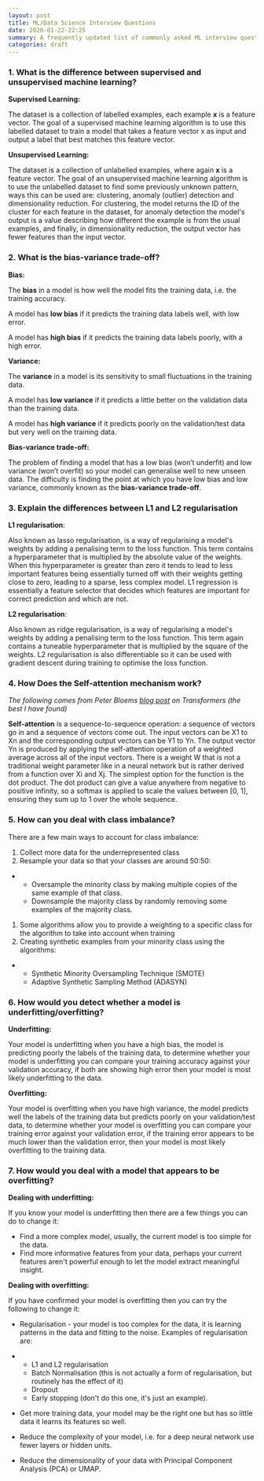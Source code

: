 ```yaml
---
layout: post
title: ML/Data Science Interview Questions
date: 2020-01-22-22:25
summary: A frequently updated list of commonly asked ML interview questions.
categories: draft
---
```


### 1. What is the difference between supervised and unsupervised machine learning?

**Supervised Learning:**

 The dataset is a collection of labelled examples, each example **x** is a feature vector. The goal of a supervised machine learning algorithm is to use this labelled dataset to train a model that takes a feature vector x as input and output a label that best matches this feature vector.

**Unsupervised Learning:** 

The dataset is a collection of unlabelled examples, where again **x** is a feature vector. The goal of an unsupervised machine learning algorithm is to use the unlabelled dataset to find some previously unknown pattern, ways this can be used are: clustering, anomaly (outlier) detection and dimensionality reduction. For clustering, the model returns the ID of the cluster for each feature in the dataset, for anomaly detection the model's output is a value describing how different the example is from the usual examples, and finally, in dimensionality reduction, the output vector has fewer features than the input vector.

### 2. What is the bias-variance trade-off?

**Bias:**

The **bias** in a model is how well the model fits the training data, i.e. the training accuracy. 

A model has **low bias** if it predicts the training data labels well, with low error. 

A model has **high bias** if it predicts the training data labels poorly, with a high error. 

**Variance:**

The **variance** in a model is its sensitivity to small fluctuations in the training data. 

A model has **low variance** if it predicts a little better on the validation data than the training data.

A model has **high variance** if it predicts poorly on the validation/test data but very well on the training data. 

**Bias-variance trade-off:**

The problem of finding a model that has a low bias (won’t underfit) and low variance (won’t overfit) so your model can generalise well to new unseen data. The difficulty is finding the point at which you have low bias and low variance, commonly known as the **bias-variance trade-off**.

### 3. Explain the differences between L1 and L2 regularisation 

**L1 regularisation**:

Also known as lasso regularisation, is a way of regularising a model's weights by adding a penalising term to the loss function. This term contains a hyperparameter that is multiplied by the absolute value of the weights. When this hyperparameter is greater than zero it tends to lead to less important features being essentially turned off with their weights getting close to zero, leading to a sparse, less complex model. L1 regression is essentially a feature selector that decides which features are important for correct prediction and which are not.

**L2 regularisation**:

Also known as ridge regularisation, is a way of regularising a model's weights by adding a penalising term to the loss function. This term again contains a tuneable hyperparameter that is multiplied by the square of the weights. L2 regularisation is also differentiable so it can be used with gradient descent during training to optimise the loss function. 

### 4. How Does the Self-attention mechanism work?

*The following comes from Peter Bloems* [*blog post*](http://www.peterbloem.nl/blog/transformers) *on Transformers (the best I have found)*

**Self-attention** is a sequence-to-sequence operation: a sequence of vectors go in and a sequence of vectors come out. The input vectors can be X1 to Xn and the corresponding output vectors can be Y1 to Yn.  The output vector Yn is produced by applying the self-attention operation of a weighted average across all of the input vectors. There is a weight W that is not a traditional weight parameter like in a neural network but is rather derived from a function over Xi and Xj. The simplest option for the function is the dot product. The dot product can give a value anywhere from negative to positive infinity, so a softmax is applied to scale the values between [0, 1], ensuring they sum up to 1 over the whole sequence. 

### 5. How can you deal with class imbalance?

There are a few main ways to account for class imbalance:

1. Collect more data for the underrepresented class 
2. Resample your data so that your classes are around 50:50:

- - Oversample the minority class by making multiple copies of the same example of that class.
  - Downsample the majority class by randomly removing some examples of the majority class.

1. Some algorithms allow you to provide a weighting to a specific class for the algorithm to take into account when training
2. Creating synthetic examples from your minority class using the algorithms:

- - Synthetic Minority Oversampling Technique (SMOTE)
  - Adaptive Synthetic Sampling Method (ADASYN)

### 6. How would you detect whether a model is underfitting/overfitting?

**Underfitting:** 

Your model is underfitting when you have a high bias, the model is predicting poorly the labels of the training data, to determine whether your model is underfitting you can compare your training accuracy against your validation accuracy, if both are showing high error then your model is most likely underfitting to the data. 

**Overfitting:**

Your model is overfitting when you have high variance, the model predicts well the labels of the training data but predicts poorly on your validation/test data, to determine whether your model is overfitting you can compare your training error against your validation error, if the training error appears to be much lower than the validation error, then your model is most likely overfitting to the training data.

### 7. How would you deal with a model that appears to be overfitting? 

**Dealing with underfitting:**

If you know your model is underfitting then there are a few things you can do to change it: 

- Find a more complex model, usually, the current model is too simple for the data.
- Find more informative features from your data, perhaps your current features aren't powerful enough to let the model extract meaningful insight. 

**Dealing with overfitting:** 

If you have confirmed your model is overfitting then you can try the following to change it:

- Regularisation - your model is too complex for the data, it is learning patterns in the data and fitting to the noise. Examples of regularisation are: 

- - L1 and L2 regularisation
  - Batch Normalisation (this is not actually a form of regularisation, but routinely has the effect of it)
  - Dropout
  - Early stopping (don't do this one, it's just an example).

- Get more training data, your model may be the right one but has so little data it learns its features so well. 

- Reduce the complexity of your model, i.e. for a deep neural network use fewer layers or hidden units. 

- Reduce the dimensionality of your data with Principal Component Analysis (PCA) or UMAP.
